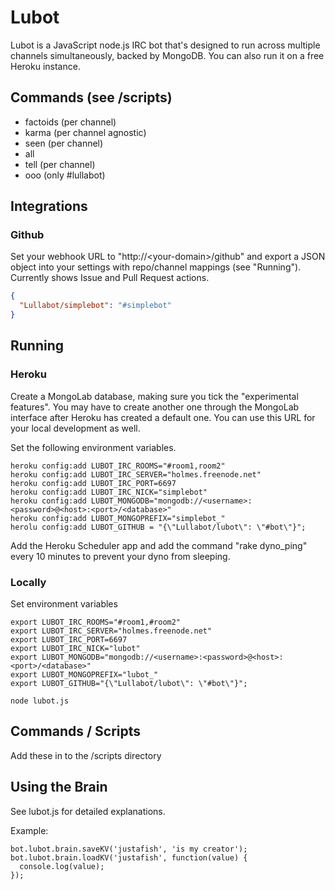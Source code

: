 # Lubot
Lubot is a JavaScript node.js IRC bot that's designed to run across multiple channels simultaneously, backed by MongoDB. You can also run it on a free Heroku instance.

## Commands (see /scripts)
- factoids (per channel)
- karma (per channel agnostic)
- seen (per channel)
- all
- tell (per channel)
- ooo (only #lullabot)

## Integrations
### Github
Set your webhook URL to "http://&lt;your-domain&gt;/github" and export a JSON object into your settings with repo/channel mappings (see "Running"). Currently shows Issue and Pull Request actions.

```json
{
  "Lullabot/simplebot": "#simplebot"
}
```

## Running
### Heroku
Create a MongoLab database, making sure you tick the "experimental features". You may have to create another one through the MongoLab interface after Heroku has created a default one. You can use this URL for your local development as well.

Set the following environment variables.
```
heroku config:add LUBOT_IRC_ROOMS="#room1,room2"
heroku config:add LUBOT_IRC_SERVER="holmes.freenode.net"
heroku config:add LUBOT_IRC_PORT=6697
heroku config:add LUBOT_IRC_NICK="simplebot"
heroku config:add LUBOT_MONGODB="mongodb://<username>:<password>@<host>:<port>/<database>"
heroku config:add LUBOT_MONGOPREFIX="simplebot_"
herolu config:add LUBOT_GITHUB = "{\"Lullabot/lubot\": \"#bot\"}";
```

Add the Heroku Scheduler app and add the command "rake dyno_ping" every 10 minutes to prevent your dyno from sleeping.

### Locally
Set environment variables

```
export LUBOT_IRC_ROOMS="#room1,#room2"
export LUBOT_IRC_SERVER="holmes.freenode.net"
export LUBOT_IRC_PORT=6697
export LUBOT_IRC_NICK="lubot"
export LUBOT_MONGODB="mongodb://<username>:<password>@<host>:<port>/<database>"
export LUBOT_MONGOPREFIX="lubot_"
export LUBOT_GITHUB="{\"Lullabot/lubot\": \"#bot\"}";
```

```
node lubot.js
```

## Commands / Scripts
Add these in to the /scripts directory

## Using the Brain
See lubot.js for detailed explanations.


Example:

```
bot.lubot.brain.saveKV('justafish', 'is my creator');
bot.lubot.brain.loadKV('justafish', function(value) {
  console.log(value);
});
```